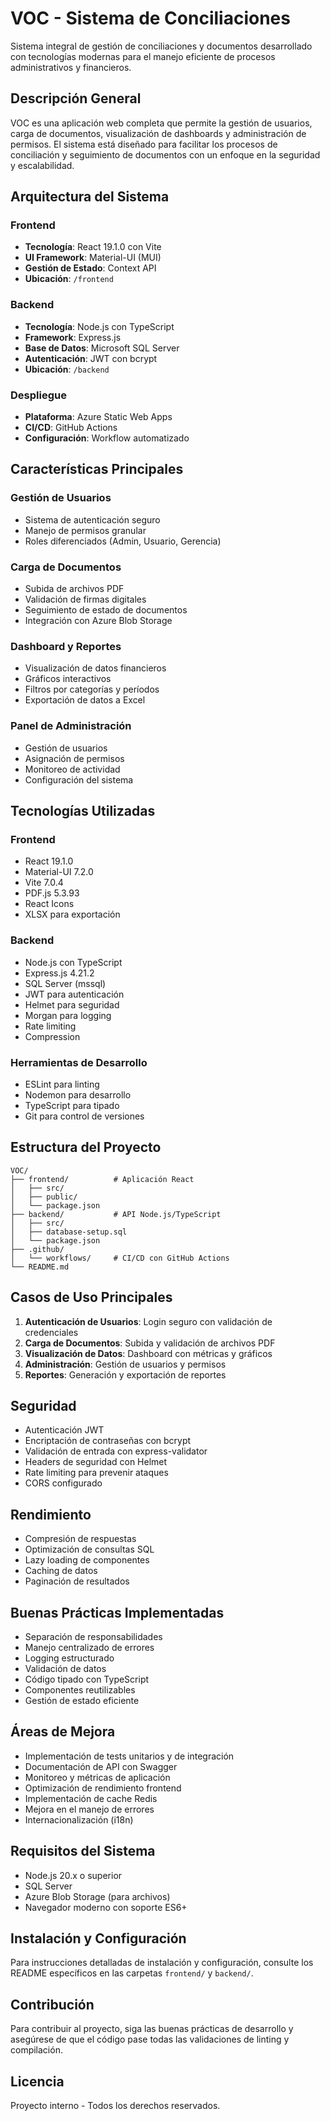 # VOC - Sistema de Conciliaciones

Sistema integral de gestión de conciliaciones y documentos desarrollado con tecnologías modernas para el manejo eficiente de procesos administrativos y financieros.

## Descripción General

VOC es una aplicación web completa que permite la gestión de usuarios, carga de documentos, visualización de dashboards y administración de permisos. El sistema está diseñado para facilitar los procesos de conciliación y seguimiento de documentos con un enfoque en la seguridad y escalabilidad.

## Arquitectura del Sistema

### Frontend
- **Tecnología**: React 19.1.0 con Vite
- **UI Framework**: Material-UI (MUI)
- **Gestión de Estado**: Context API
- **Ubicación**: `/frontend`

### Backend
- **Tecnología**: Node.js con TypeScript
- **Framework**: Express.js
- **Base de Datos**: Microsoft SQL Server
- **Autenticación**: JWT con bcrypt
- **Ubicación**: `/backend`

### Despliegue
- **Plataforma**: Azure Static Web Apps
- **CI/CD**: GitHub Actions
- **Configuración**: Workflow automatizado

## Características Principales

### Gestión de Usuarios
- Sistema de autenticación seguro
- Manejo de permisos granular
- Roles diferenciados (Admin, Usuario, Gerencia)

### Carga de Documentos
- Subida de archivos PDF
- Validación de firmas digitales
- Seguimiento de estado de documentos
- Integración con Azure Blob Storage

### Dashboard y Reportes
- Visualización de datos financieros
- Gráficos interactivos
- Filtros por categorías y períodos
- Exportación de datos a Excel

### Panel de Administración
- Gestión de usuarios
- Asignación de permisos
- Monitoreo de actividad
- Configuración del sistema

## Tecnologías Utilizadas

### Frontend
- React 19.1.0
- Material-UI 7.2.0
- Vite 7.0.4
- PDF.js 5.3.93
- React Icons
- XLSX para exportación

### Backend
- Node.js con TypeScript
- Express.js 4.21.2
- SQL Server (mssql)
- JWT para autenticación
- Helmet para seguridad
- Morgan para logging
- Rate limiting
- Compression

### Herramientas de Desarrollo
- ESLint para linting
- Nodemon para desarrollo
- TypeScript para tipado
- Git para control de versiones

## Estructura del Proyecto

```
VOC/
├── frontend/          # Aplicación React
│   ├── src/
│   ├── public/
│   └── package.json
├── backend/           # API Node.js/TypeScript
│   ├── src/
│   ├── database-setup.sql
│   └── package.json
├── .github/
│   └── workflows/     # CI/CD con GitHub Actions
└── README.md
```

## Casos de Uso Principales

1. **Autenticación de Usuarios**: Login seguro con validación de credenciales
2. **Carga de Documentos**: Subida y validación de archivos PDF
3. **Visualización de Datos**: Dashboard con métricas y gráficos
4. **Administración**: Gestión de usuarios y permisos
5. **Reportes**: Generación y exportación de reportes

## Seguridad

- Autenticación JWT
- Encriptación de contraseñas con bcrypt
- Validación de entrada con express-validator
- Headers de seguridad con Helmet
- Rate limiting para prevenir ataques
- CORS configurado

## Rendimiento

- Compresión de respuestas
- Optimización de consultas SQL
- Lazy loading de componentes
- Caching de datos
- Paginación de resultados

## Buenas Prácticas Implementadas

- Separación de responsabilidades
- Manejo centralizado de errores
- Logging estructurado
- Validación de datos
- Código tipado con TypeScript
- Componentes reutilizables
- Gestión de estado eficiente

## Áreas de Mejora

- Implementación de tests unitarios y de integración
- Documentación de API con Swagger
- Monitoreo y métricas de aplicación
- Optimización de rendimiento frontend
- Implementación de cache Redis
- Mejora en el manejo de errores
- Internacionalización (i18n)

## Requisitos del Sistema

- Node.js 20.x o superior
- SQL Server
- Azure Blob Storage (para archivos)
- Navegador moderno con soporte ES6+

## Instalación y Configuración

Para instrucciones detalladas de instalación y configuración, consulte los README específicos en las carpetas `frontend/` y `backend/`.

## Contribución

Para contribuir al proyecto, siga las buenas prácticas de desarrollo y asegúrese de que el código pase todas las validaciones de linting y compilación.

## Licencia

Proyecto interno - Todos los derechos reservados.